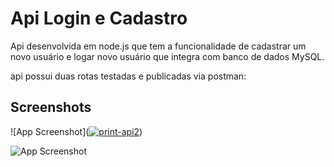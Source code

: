 
# Api Login e Cadastro
 Api desenvolvida em node.js que tem a funcionalidade de cadastrar um novo usuário e logar novo usuário que integra com banco de dados MySQL.

api possui duas rotas testadas e publicadas via postman:


## Screenshots

![App Screenshot](<a href="https://ibb.co/nBQFLb5"><img src="https://i.ibb.co/MfPmCs3/print-api2.png" alt="print-api2" border="0"></a>)

![App Screenshot](https://ibb.co/nBQFLb5)

